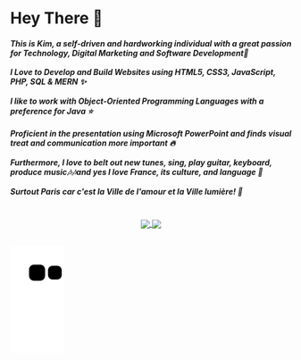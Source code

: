 <div style="align:centee">
<h1 style="align:center"><b>Hey There 👋</b></h1>

<h5 style="align:center">This is Kim, a self-driven and hardworking individual with a great passion for Technology, Digital Marketing and Software Development🤩 <br>
<br>I Love to Develop and Build Websites using HTML5, CSS3, JavaScript, PHP, SQL & MERN ✨ <br><br>
I like to work with Object-Oriented Programming Languages with a preference for Java ⭐<br><br>
Proficient in the presentation using Microsoft PowerPoint and finds visual treat and communication more important 🔥 <br><br>
Furthermore, I love to belt out new tunes, sing, play guitar, keyboard, produce music🎶🎶and yes I love France, its culture, and language 💖<br><br>
Surtout Paris car c'est la Ville de l'amour et la Ville lumière! 💓</h5>
</div>
</br>

 <div align="center">
  <a href="https://github.com/Kimberly-Marcelin-Nathan">
   <img align="center" height="170" src="https://github-readme-stats.vercel.app/api/top-langs/?username=Kimberly-Marcelin-Nathan&layout=compact&langs_count=16&theme=dracula"/>
  <img align="center" src="https://github-readme-stats.vercel.app/api?username=Kimberly-Marcelin-Nathan&show_icons=true&theme=dracula&include_all_commits=true&count_private=true&hide=issues"/>
   </div>
 
</br>
 
  ![Snake animation](https://github.com/Kimberly-Marcelin-Nathan/Kimberly-Marcelin-Nathan/blob/output/github-contribution-grid-snake.svg)
 
</div>
